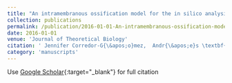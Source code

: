 ```yaml
---
title: "An intramembranous ossification model for the in silico analysis of bone tissue formation in tooth extraction sites"
collection: publications
permalink: /publication/2016-01-01-An-intramembranous-ossification-model-for-the-in-silico-analysis-of-bone-tissue-formation-in-tooth-extraction-sites
date: 2016-01-01
venue: 'Journal of Theoretical Biology'
citation: ' Jennifer Corredor-G{\&apos;o}mez,  Andr{\&apos;e}s \textbf{Rueda-Ramírez},  Miguel Gamboa-M{\&apos;a}rquez,  Carolina Torres-Rodr{\&apos;\i}guez,  Carlos Cort{\&apos;e}s-Rodr{\&apos;\i}guez, &quot;An intramembranous ossification model for the in silico analysis of bone tissue formation in tooth extraction sites.&quot; Journal of Theoretical Biology, 2016.'
category: 'manuscripts'
---
```

Use [Google Scholar](https://scholar.google.com/scholar?q=An+intramembranous+ossification+model+for+the+in+silico+analysis+of+bone+tissue+formation+in+tooth+extraction+sites){:target="_blank"} for full citation